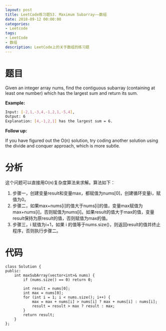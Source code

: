 ```yaml
---
layout: post
title: LeetCode练习题53. Maximum Subarray——数组
date: 2018-09-12 00:00:00
categories: 
- Leetcode
tags: 
- LeetCode
- 数组
description: LeetCode上的关于数组的练习题
---
```


# 题目
Given an integer array nums, find the contiguous subarray (containing at least one number) which has the largest sum and return its sum.

**Example:**
```bash
Input: [-2,1,-3,4,-1,2,1,-5,4],
Output: 6
Explanation: [4,-1,2,1] has the largest sum = 6.
```

**Follow up:**

If you have figured out the O(n) solution, try coding another solution using the divide and conquer approach, which is more subtle.


# 分析
这个问题可以直接用O(n)复杂度算法来求解。算法如下：
1. 步骤一，创建变量result和变量max，都赋值为nums[0]，创建循环变量i，赋值为0。
2. 步骤二，如果max+nums[i]的值大于nums[i]的值，变量max赋值为max+nums[i]，否则赋值为nums[i]。如果result的值大于max的值，变量result保持为原result的值，否则赋值为max的值。
3. 步骤三，i 赋值为i+1，如果 i 的值等于nums.size()，则返回result的值并终止程序，否则执行步骤二。

# 代码
```
class Solution {
public:
    int maxSubArray(vector<int>& nums) {
        if (nums.size() == 0) return 0;

        int result = nums[0];
        int max = nums[0];
        for (int i = 1; i < nums.size(); i++) {
            max = max + nums[i] > nums[i] ? max + nums[i] : nums[i];
            result = result > max ? result : max;
        }
        return result;
    }
};
```